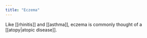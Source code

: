 ```yaml
---
title: "Eczema"
---
```



Like [[rhinitis]] and [[asthma]], eczema is commonly thought of a [[atopy|atopic disease]]. 